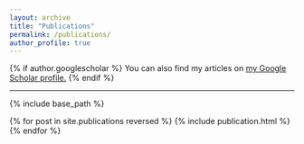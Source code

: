 ```yaml
---
layout: archive
title: "Publications"
permalink: /publications/
author_profile: true
---
```


{% if author.googlescholar %}
  You can also find my articles on <u><a href="{{author.googlescholar}}">my Google Scholar profile</a>.</u>
{% endif %}

-----------
{% include base_path %}

{% for post in site.publications reversed %}
  {% include publication.html %}
{% endfor %}
